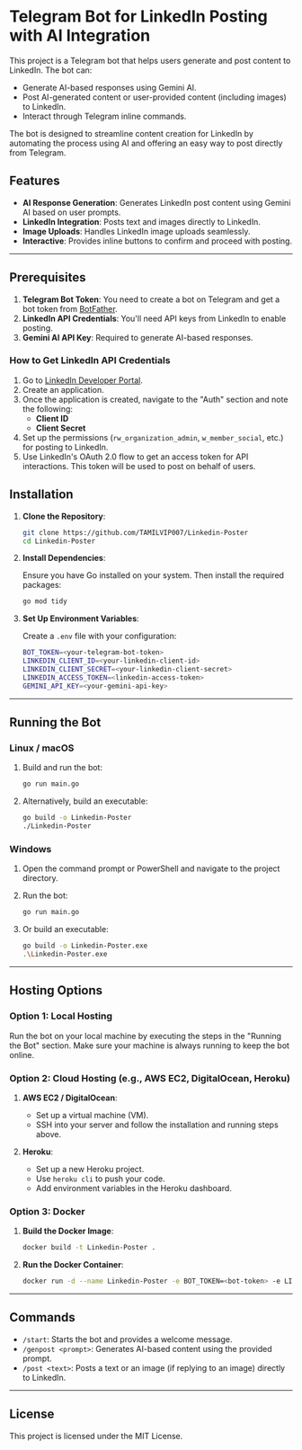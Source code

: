 # Telegram Bot for LinkedIn Posting with AI Integration

This project is a Telegram bot that helps users generate and post content to LinkedIn. The bot can:

- Generate AI-based responses using Gemini AI.
- Post AI-generated content or user-provided content (including images) to LinkedIn.
- Interact through Telegram inline commands.

The bot is designed to streamline content creation for LinkedIn by automating the process using AI and offering an easy way to post directly from Telegram.

## Features

- **AI Response Generation**: Generates LinkedIn post content using Gemini AI based on user prompts.
- **LinkedIn Integration**: Posts text and images directly to LinkedIn.
- **Image Uploads**: Handles LinkedIn image uploads seamlessly.
- **Interactive**: Provides inline buttons to confirm and proceed with posting.

---

## Prerequisites

1. **Telegram Bot Token**: You need to create a bot on Telegram and get a bot token from [BotFather](https://t.me/BotFather).
2. **LinkedIn API Credentials**: You'll need API keys from LinkedIn to enable posting.
3. **Gemini AI API Key**: Required to generate AI-based responses.

### How to Get LinkedIn API Credentials

1. Go to [LinkedIn Developer Portal](https://developer.linkedin.com/).
2. Create an application.
3. Once the application is created, navigate to the "Auth" section and note the following:
   - **Client ID**
   - **Client Secret**
4. Set up the permissions (`rw_organization_admin`, `w_member_social`, etc.) for posting to LinkedIn.
5. Use LinkedIn's OAuth 2.0 flow to get an access token for API interactions. This token will be used to post on behalf of users.



## Installation

1. **Clone the Repository**:

   ```bash
   git clone https://github.com/TAMILVIP007/Linkedin-Poster
   cd Linkedin-Poster
   ```

2. **Install Dependencies**:

   Ensure you have Go installed on your system. Then install the required packages:

   ```bash
   go mod tidy
   ```

3. **Set Up Environment Variables**:

   Create a `.env` file with your configuration:

   ```bash
   BOT_TOKEN=<your-telegram-bot-token>
   LINKEDIN_CLIENT_ID=<your-linkedin-client-id>
   LINKEDIN_CLIENT_SECRET=<your-linkedin-client-secret>
   LINKEDIN_ACCESS_TOKEN=<linkedin-access-token>
   GEMINI_API_KEY=<your-gemini-api-key>
   ```

---

## Running the Bot

### Linux / macOS

1. Build and run the bot:

   ```bash
   go run main.go
   ```

2. Alternatively, build an executable:

   ```bash
   go build -o Linkedin-Poster
   ./Linkedin-Poster
   ```

### Windows

1. Open the command prompt or PowerShell and navigate to the project directory.
2. Run the bot:

   ```bash
   go run main.go
   ```

3. Or build an executable:

   ```bash
   go build -o Linkedin-Poster.exe
   .\Linkedin-Poster.exe
   ```

---

## Hosting Options

### Option 1: Local Hosting

Run the bot on your local machine by executing the steps in the "Running the Bot" section. Make sure your machine is always running to keep the bot online.

### Option 2: Cloud Hosting (e.g., AWS EC2, DigitalOcean, Heroku)

1. **AWS EC2 / DigitalOcean**:
   - Set up a virtual machine (VM).
   - SSH into your server and follow the installation and running steps above.

2. **Heroku**:
   - Set up a new Heroku project.
   - Use `heroku cli` to push your code.
   - Add environment variables in the Heroku dashboard.

### Option 3: Docker

1. **Build the Docker Image**:

   ```bash
   docker build -t Linkedin-Poster .
   ```

2. **Run the Docker Container**:

   ```bash
   docker run -d --name Linkedin-Poster -e BOT_TOKEN=<bot-token> -e LINKEDIN_CLIENT_ID=<client-id> -e LINKEDIN_CLIENT_SECRET=<client-secret> -e LINKEDIN_ACCESS_TOKEN=<access-token> -e GEMINI_API_KEY=<gemini-api-key> Linkedin-Poster
   ```

---

## Commands

- `/start`: Starts the bot and provides a welcome message.
- `/genpost <prompt>`: Generates AI-based content using the provided prompt.
- `/post <text>`: Posts a text or an image (if replying to an image) directly to LinkedIn.

---

## License

This project is licensed under the MIT License.

